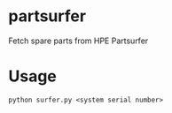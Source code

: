# partsurfer
Fetch spare parts from HPE Partsurfer

# Usage
`python surfer.py <system serial number>`
